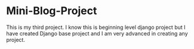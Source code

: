 # Mini-Blog-Project
This is my third project. I know this is beginning level django project but I have created Django base project and I am very advanced in creating any project.
